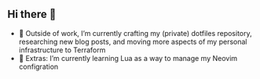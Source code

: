 ## Hi there 👋

- 🔭 Outside of work, I’m currently crafting my (private) dotfiles repository, researching new blog posts, and moving more aspects of my personal infrastructure to Terraform
- 🌱 Extras: I’m currently learning Lua as a way to manage my Neovim configration

